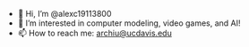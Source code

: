 - 👋 Hi, I’m @alexc19113800
- 👀 I’m interested in computer modeling, video games, and AI!
- 📫 How to reach me: archiu@ucdavis.edu

<!---
alexc19113800/alexc19113800 is a ✨ special ✨ repository because its `README.md` (this file) appears on your GitHub profile.
You can click the Preview link to take a look at your changes.
--->
